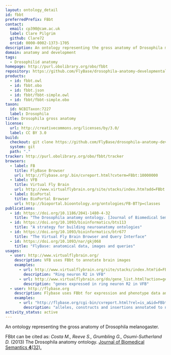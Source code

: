 ```yaml
---
layout: ontology_detail
id: fbbt
preferredPrefix: FBbt
contact:
  email: cp390@cam.ac.uk
  label: Clare Pilgrim
  github: Clare72
  orcid: 0000-0002-1373-1705
description: An ontology representing the gross anatomy of Drosophila melanogaster.
domain: anatomy and development
tags:
  - Drosophilid anatomy
homepage: http://purl.obolibrary.org/obo/fbbt
repository: https://github.com/FlyBase/drosophila-anatomy-developmental-ontology
products:
  - id: fbbt.owl
  - id: fbbt.obo
  - id: fbbt.json
  - id: fbbt/fbbt-simple.owl
  - id: fbbt/fbbt-simple.obo
taxon:
  id: NCBITaxon:7227
  label: Drosophila
title: Drosophila gross anatomy
license:
  url: http://creativecommons.org/licenses/by/3.0/
  label: CC BY 3.0
build:
  checkout: git clone https://github.com/FlyBase/drosophila-anatomy-developmental-ontology.git
  system: git
  path: "."
tracker: http://purl.obolibrary.org/obo/fbbt/tracker
browsers:
  - label: FB
    title: FlyBase Browser
    url: http://flybase.org/.bin/cvreport.html?cvterm=FBbt:10000000
  - label: VFB
    title: Virtual Fly Brain
    url: http://www.virtualflybrain.org/site/stacks/index.htm?add=FBbt:00007401
  - label: BioPortal
    title: BioPortal Browser
    url: http://bioportal.bioontology.org/ontologies/FB-BT?p=classes
publications:
  - id: https://doi.org/10.1186/2041-1480-4-32
    title: "The Drosophila anatomy ontology. [Journal of Biomedical Semantics"
  - id: https://doi.org/10.1093/bioinformatics/bts113
    title: "A strategy for building neuroanatomy ontologies"
  - id: https://doi.org/10.1093/bioinformatics/btr677
    title: "The Virtual Fly Brain Browser and Query Interface"
  - id: https://doi.org/10.1093/nar/gkj068
    title: "FlyBase: anatomical data, images and queries"
usages:
  - user: http://www.virtualflybrain.org/
    description: VFB uses FBbt to annotate brain images
    examples:
      - url: http://www.virtualflybrain.org/site/stacks/index.htm?id=FBbt_00003651
        description: "Ring neuron R2 in VFB"
      - url: http://www.virtualflybrain.org/do/gene_list.html?action=geneex&id=FBbt:00003651
        description: "genes expressed in ring neuron R2 in VFB"
  - user: http://flybase.org
    description: Flybase uses FBbt for expression and phenotype data annotation in Drosophila
    examples:
      - url: "http://flybase.org/cgi-bin/cvreport.html?rel=is_a&id=FBbt:00005106"
        description: "alleles, constructs and insertions annotated to neuron in FlyBase"
activity_status: active
---
```


An ontology representing the gross anatomy of Drosophila melanogaster.

FBbt can be cited as:
_Costa M., Reeve S., Grumbling G., Osumi-Sutherland D._ (2013) The Drosophila anatomy ontology. [Journal of Biomedical Semantics __4__(32).](https://doi.org/10.1186/2041-1480-4-32)

